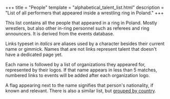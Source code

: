 +++
title = "People"
template = "alphabetical_talent_list.html"
description = "List of all performers that appeared inside a wrestling ring in Poland."
+++

This list contains all the people that appeared in a ring in Poland. Mostly wrestlers, but also other in-ring personnel such as referees and ring announcers. It is derived from the events database.

Links typeset in _italics_ are aliases used by a character besides their current name or gimmick. Names that are not links represent talent that doesn't have a dedicated page yet.

Each name is followed by a list of organizations they appeared for, represented by their logos. If that name appears in less than 5 matches, numbered links to events will be added after each organization logo.

A flag appearing next to the name signifies that person's nationality, if known and relevant. There is also a similar list, but [grouped by country](@/w/by-country.md).
